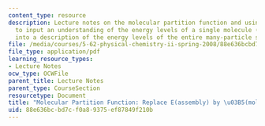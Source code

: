 ```yaml
---
content_type: resource
description: Lecture notes on the molecular partition function and using combinatorics
  to input an understanding of the energy levels of a single molecule (microscopic)
  into a description of the energy levels of the entire many-particle system (= assembly).
file: /media/courses/5-62-physical-chemistry-ii-spring-2008/88e636bcbd7cf0a89375ef87849f210b_05_562ln08.pdf
file_type: application/pdf
learning_resource_types:
- Lecture Notes
ocw_type: OCWFile
parent_title: Lecture Notes
parent_type: CourseSection
resourcetype: Document
title: "Molecular Partition Function: Replace E(assembly) by \u03B5(molecule)"
uid: 88e636bc-bd7c-f0a8-9375-ef87849f210b
---
```

